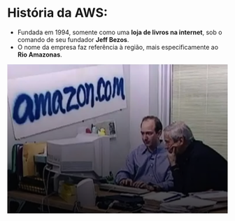 # História da AWS:

- Fundada em 1994, somente como uma **loja de livros na internet**, sob o comando de seu fundador **Jeff Bezos**.  
- O nome da empresa faz referência à região, mais especificamente ao **Rio Amazonas**.

![Amazon 1994](.img/image.png)